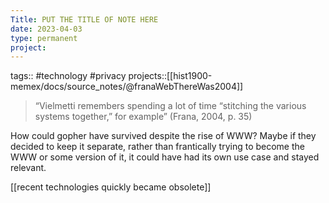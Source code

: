 ```yaml
---
Title: PUT THE TITLE OF NOTE HERE
date: 2023-04-03
type: permanent
project:
---
```


tags::  #technology #privacy 
projects::[[hist1900-memex/docs/source_notes/@franaWebThereWas2004]]

>“Vielmetti remembers spending a lot of time “stitching the various systems together,” for example” (Frana, 2004, p. 35) 

How could gopher have survived despite the rise of WWW? Maybe if they decided to keep it separate, rather than frantically trying to become the WWW or some version of it, it could have had its own use case and stayed relevant. 

[[recent technologies quickly became obsolete]]
